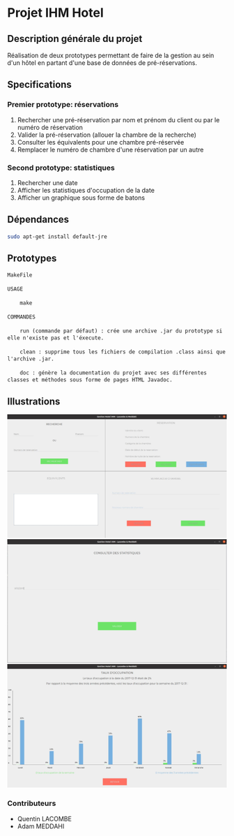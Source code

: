 # Projet IHM Hotel

## Description générale du projet

Réalisation de deux prototypes permettant de faire de la gestion au sein d'un hôtel en partant d'une base de données de pré-réservations.


## Specifications
### Premier prototype: réservations

1. Rechercher une pré-réservation par nom et prénom du client ou par le numéro de réservation
2. Valider la pré-réservation (allouer la chambre de la recherche) 
3. Consulter les équivalents pour une chambre pré-réservée
4. Remplacer le numéro de chambre d'une réservation par un autre

### Second prototype: statistiques

1. Rechercher une date
2. Afficher les statistiques d'occupation de la date
3. Afficher un graphique sous forme de batons

## Dépendances

```bash
sudo apt-get install default-jre
```


## Prototypes

```
MakeFile

USAGE

    make

COMMANDES 

    run (commande par défaut) : crée une archive .jar du prototype si elle n'existe pas et l'éxecute.

    clean : supprime tous les fichiers de compilation .class ainsi que l'archive .jar.

    doc : génère la documentation du projet avec ses différentes classes et méthodes sous forme de pages HTML Javadoc.

```


## Illustrations

![Ecran principal du premier prototype](https://github.com/1tneuq/1tneuq.github.io/blob/main/img/Hotel_pt1.JPG)
![Ecran de recherche du second prototype](https://github.com/1tneuq/1tneuq.github.io/blob/main/img/Hotel_pt2.JPG)
![Graphique du second prototype](https://github.com/1tneuq/1tneuq.github.io/blob/main/img/Hotel_pt21.JPG)


### Contributeurs

- Quentin LACOMBE
- Adam MEDDAHI

